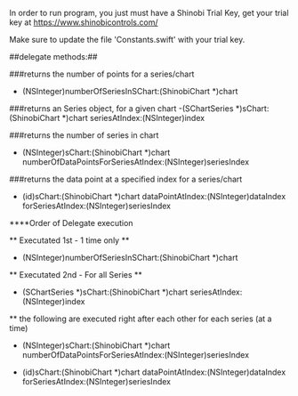 

In order to run program, you just must have a Shinobi Trial Key, get your trial key at https://www.shinobicontrols.com/


Make sure to update the file 'Constants.swift' with your trial key.

##delegate methods:##

###returns the number of points for a series/chart
- (NSInteger)numberOfSeriesInSChart:(ShinobiChart *)chart


###returns an Series object, for a given chart
-(SChartSeries *)sChart:(ShinobiChart *)chart seriesAtIndex:(NSInteger)index 


###returns the number of series in chart 
- (NSInteger)sChart:(ShinobiChart *)chart numberOfDataPointsForSeriesAtIndex:(NSInteger)seriesIndex


###returns the data point at a specified index for a series/chart
- (id<SChartData>)sChart:(ShinobiChart *)chart dataPointAtIndex:(NSInteger)dataIndex forSeriesAtIndex:(NSInteger)seriesIndex


****Order of Delegate execution

** Executated 1st - 1 time only **
- (NSInteger)numberOfSeriesInSChart:(ShinobiChart *)chart

** Executated 2nd - For all Series **
- (SChartSeries *)sChart:(ShinobiChart *)chart
seriesAtIndex:(NSInteger)index

** the following are executed right after each other for each series (at a time)

- (NSInteger)sChart:(ShinobiChart *)chart
numberOfDataPointsForSeriesAtIndex:(NSInteger)seriesIndex

- (id<SChartData>)sChart:(ShinobiChart *)chart
dataPointAtIndex:(NSInteger)dataIndex
forSeriesAtIndex:(NSInteger)seriesIndex
